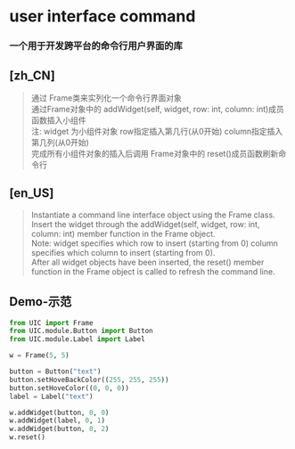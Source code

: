 # user interface command

### 一个用于开发跨平台的命令行用户界面的库

## [zh_CN]
> 通过 Frame类来实列化一个命令行界面对象  
> 通过Frame对象中的 addWidget(self, widget, row: int, column: int)成员函数插入小组件  
> 注: widget 为小组件对象 row指定插入第几行(从0开始) column指定插入第几列(从0开始)  
> 完成所有小组件对象的插入后调用 Frame对象中的 reset()成员函数刷新命令行  

## [en_US]
> Instantiate a command line interface object using the Frame class.  
> Insert the widget through the addWidget(self, widget, row: int, column: int) member function in the Frame object.  
> Note: widget specifies which row to insert (starting from 0) column specifies which column to insert (starting from 0).  
> After all widget objects have been inserted, the reset() member function in the Frame object is called to refresh the command line.  


## Demo-示范
```Python
from UIC import Frame
from UIC.module.Button import Button
from UIC.module.Label import Label

w = Frame(5, 5)

button = Button("text")
button.setHoveBackColor((255, 255, 255))
button.setHoveColor((0, 0, 0))
label = Label("text")

w.addWidget(button, 0, 0)
w.addWidget(label, 0, 1)
w.addWidget(button, 0, 2)
w.reset()
```

